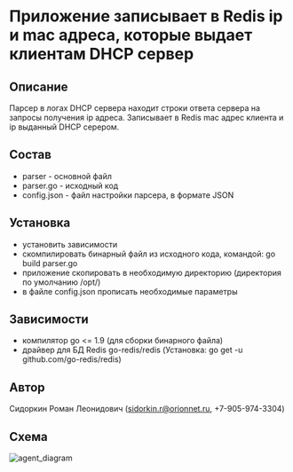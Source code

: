 # Приложение записывает в Redis ip и mac адреса, которые выдает клиентам DHCP сервер

## Описание
Парсер в логах DHCP сервера находит строки ответа сервера на запросы получения ip адреса. Записывает в Redis mac адрес клиента и ip выданный DHCP серером.

## Состав
- parser - основной файл
- parser.go - исходный код
- config.json - файл настройки парсера, в формате JSON

## Установка
- установить зависимости
- скомпилировать бинарный файл из исходного кода, командой: go build parser.go
- приложение скопировать в необходимую директорию (директория по умолчанию /opt/)
- в файле config.json прописать необходимые параметры

## Зависимости
- компилятор go <= 1.9 (для сборки бинарного файла)
- драйвер для БД Redis go-redis/redis (Установка: go get -u github.com/go-redis/redis)

## Автор
Сидоркин Роман Леонидович (sidorkin.r@orionnet.ru, +7-905-974-3304)

## Схема
![agent_diagram](/scheme/parser.jpg)
